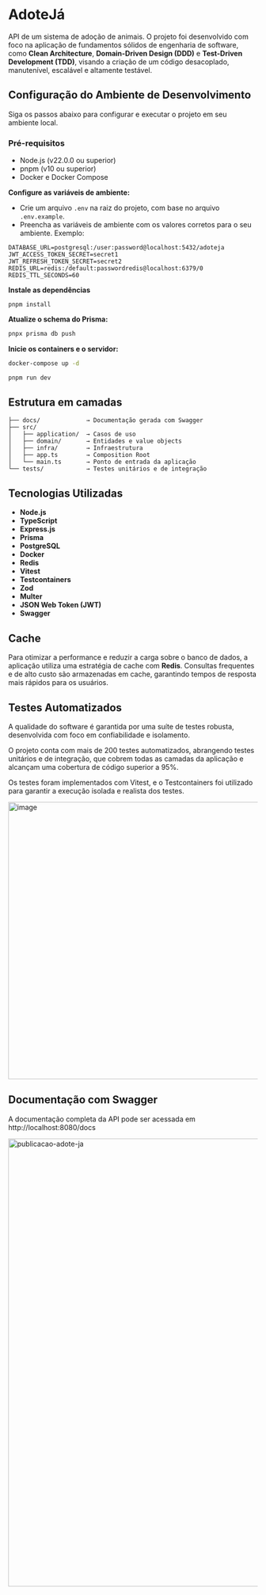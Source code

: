 # AdoteJá

API de um sistema de adoção de animais. O projeto foi desenvolvido com foco na aplicação de fundamentos sólidos de engenharia de software, como **Clean Architecture**, **Domain-Driven Design (DDD)** e **Test-Driven Development (TDD)**, visando a criação de um código desacoplado, manutenível, escalável e altamente testável.

## Configuração do Ambiente de Desenvolvimento

Siga os passos abaixo para configurar e executar o projeto em seu ambiente local.

### Pré-requisitos

- Node.js (v22.0.0 ou superior)
- pnpm (v10 ou superior)
- Docker e Docker Compose

**Configure as variáveis de ambiente:**

- Crie um arquivo `.env` na raiz do projeto, com base no arquivo `.env.example`.
- Preencha as variáveis de ambiente com os valores corretos para o seu ambiente. Exemplo:

```
DATABASE_URL=postgresql:/user:password@localhost:5432/adoteja
JWT_ACCESS_TOKEN_SECRET=secret1
JWT_REFRESH_TOKEN_SECRET=secret2
REDIS_URL=redis:/default:passwordredis@localhost:6379/0
REDIS_TTL_SECONDS=60
```

**Instale as dependências**

```
pnpm install
```

**Atualize o schema do Prisma:**

```bash
pnpx prisma db push
```

**Inicie os containers e o servidor:**

```bash
docker-compose up -d

pnpm run dev
```

## Estrutura em camadas

```
├── docs/             → Documentação gerada com Swagger
├── src/
│   ├── application/  → Casos de uso
│   ├── domain/       → Entidades e value objects
│   ├── infra/        → Infraestrutura
│   ├── app.ts        → Composition Root
│   └── main.ts       → Ponto de entrada da aplicação
└── tests/            → Testes unitários e de integração
```

## Tecnologias Utilizadas

- **Node.js**
- **TypeScript**
- **Express.js**
- **Prisma**
- **PostgreSQL**
- **Docker**
- **Redis**
- **Vitest**
- **Testcontainers**
- **Zod**
- **Multer**
- **JSON Web Token (JWT)**
- **Swagger**

## Cache

Para otimizar a performance e reduzir a carga sobre o banco de dados, a aplicação utiliza uma estratégia de cache com **Redis**. Consultas frequentes e de alto custo são armazenadas em cache, garantindo tempos de resposta mais rápidos para os usuários.

## Testes Automatizados

A qualidade do software é garantida por uma suíte de testes robusta, desenvolvida com foco em confiabilidade e isolamento.

O projeto conta com mais de 200 testes automatizados, abrangendo testes unitários e de integração, que cobrem todas as camadas da aplicação e alcançam uma cobertura de código superior a 95%.

Os testes foram implementados com Vitest, e o Testcontainers foi utilizado para garantir a execução isolada e realista dos testes.

<img width="1220" height="560" alt="image" src="https://github.com/user-attachments/assets/ff70ee91-d39a-4f7c-bd7e-8334196a6128" />

## Documentação com Swagger

A documentação completa da API pode ser acessada em http://localhost:8080/docs

<img width="932" height="905" alt="publicacao-adote-ja" src="https://github.com/user-attachments/assets/29be6d76-5370-4d03-b106-f42ef93c6ba8" />

